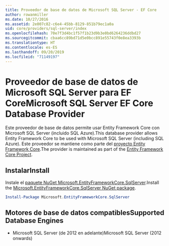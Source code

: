```yaml
---
title: Proveedor de base de datos de Microsoft SQL Server - EF Core
author: rowanmiller
ms.date: 10/27/2016
ms.assetid: 2e007c82-c6e4-45bb-8129-851b79ec1a0a
uid: core/providers/sql-server/index
ms.openlocfilehash: 70e7f3d4bc1f57f1b23d9b3e0bd6264236ddbd27
ms.sourcegitcommit: cbaa6cc89bd71d5e0bcc891e55743f0e8ea3393b
ms.translationtype: HT
ms.contentlocale: es-ES
ms.lasthandoff: 09/20/2019
ms.locfileid: "71149197"
---
```

# <a name="microsoft-sql-server-ef-core-database-provider"></a><span data-ttu-id="90032-102">Proveedor de base de datos de Microsoft SQL Server para EF Core</span><span class="sxs-lookup"><span data-stu-id="90032-102">Microsoft SQL Server EF Core Database Provider</span></span>

<span data-ttu-id="90032-103">Este proveedor de base de datos permite usar Entity Framework Core con Microsoft SQL Server (incluido SQL Azure).</span><span class="sxs-lookup"><span data-stu-id="90032-103">This database provider allows Entity Framework Core to be used with Microsoft SQL Server (including SQL Azure).</span></span> <span data-ttu-id="90032-104">Este proveedor se mantiene como parte del [proyecto Entity Framework Core](https://github.com/aspnet/EntityFrameworkCore).</span><span class="sxs-lookup"><span data-stu-id="90032-104">The provider is maintained as part of the [Entity Framework Core Project](https://github.com/aspnet/EntityFrameworkCore).</span></span>

## <a name="install"></a><span data-ttu-id="90032-105">Instalar</span><span class="sxs-lookup"><span data-stu-id="90032-105">Install</span></span>

<span data-ttu-id="90032-106">Instale el [paquete NuGet Microsoft.EntityFrameworkCore.SqlServer](https://www.nuget.org/packages/Microsoft.EntityFrameworkCore.SqlServer/).</span><span class="sxs-lookup"><span data-stu-id="90032-106">Install the [Microsoft.EntityFrameworkCore.SqlServer NuGet package](https://www.nuget.org/packages/Microsoft.EntityFrameworkCore.SqlServer/).</span></span>

``` powershell
Install-Package Microsoft.EntityFrameworkCore.SqlServer
```

## <a name="supported-database-engines"></a><span data-ttu-id="90032-107">Motores de base de datos compatibles</span><span class="sxs-lookup"><span data-stu-id="90032-107">Supported Database Engines</span></span>

* <span data-ttu-id="90032-108">Microsoft SQL Server (de 2012 en adelante)</span><span class="sxs-lookup"><span data-stu-id="90032-108">Microsoft SQL Server (2012 onwards)</span></span>
